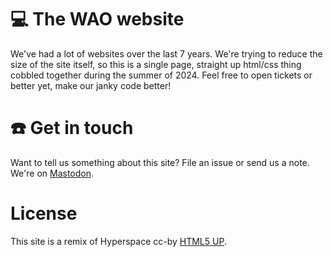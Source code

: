 # 💻 The WAO website

We've had a lot of websites over the last 7 years. We're trying to reduce the size of the site itself, so this is a single page, straight up html/css thing cobbled together during the summer of 2024. Feel free to open tickets or better yet, make our janky code better!

# ☎️ Get in touch

Want to tell us something about this site? File an issue or send us a note. We're on [Mastodon](https://mastodon.social/@weareopencoop). 

# License

This site is a remix of Hyperspace cc-by [HTML5 UP](https://html5up.net).

